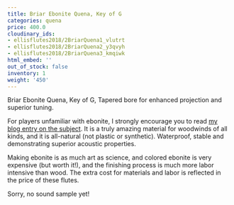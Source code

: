 ```yaml
---
title: Briar Ebonite Quena, Key of G
categories: quena
price: 400.0
cloudinary_ids:
- ellisflutes2018/2BriarQuena1_vlutrt
- ellisflutes2018/2BriarQuena2_y3qvyh
- ellisflutes2018/2BriarQuena3_kmqiwk
html_embed: ''
out_of_stock: false
inventory: 1
weight: '450'
---
```


Briar Ebonite Quena, Key of G, Tapered bore for enhanced projection and superior tuning. 

For players unfamiliar with ebonite, I strongly encourage you to read [my blog entry on the subject](http://ellisflutes.com/blog/what-is-ebonite).  It is a truly amazing material for woodwinds of all kinds, and it is all-natural (not plastic or synthetic).  Waterproof, stable and demonstrating superior acoustic properties.

Making ebonite is as much art as science, and colored ebonite is very expensive (but worth it!), and the finishing process is much more labor intensive than wood.  The extra cost for materials and labor is reflected in the price of these flutes.

Sorry, no sound sample yet!
